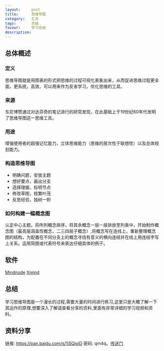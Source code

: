 ```yaml
---
layout:     post
title:      思维导图
category:   汇总
tags:       总结
favour:     学习总结
description:
---
```

## 总体概述
### 定义
思维导图就是用图表的形式把思维的过程可视化表象出来，从而促进思维过程更全面，更系统，高效。可以用来作为反省学习，优化思维的工具。

### 来源
东尼博赞通过对达芬奇的笔记进行的研究发现，在此基础上于19世纪60年代发明了思维导图这一思维工具。

### 用途
增强使用者的超强记忆能力，立体思维能力（思维的层次性于联想性）以及总体规划能力。

### 构造思维导图
* 明确问题，安放主题
* 想好要点，画出分支
* 选择理据，标明节点
* 修改草图，枝繁叶茂
* 反思经验，独树一帜

### 如何构建一幅概念图
认定中心主题，将所列概念排序，将其余概念一层一层排放至列表中，开始制作概念图（最高层涵盖性概念，二三四层子概念）,将概念写在连线上，重新整理概念图的结构，为配置在不同分支上的概念寻找有意义的横向连结并在线上用连结字写上关系，运用简图或代表符号来表达仔细具体的例子。

## 软件
[Mindnode](https://mindnode.com/)
[Xmind](http://www.xmindchina.net/)

## 总结

学习思维导图是一个漫长的过程,需要大量的时间进行练习,这里只是大概了解一下其运作的原理,想要深入了解请查看分享的资料,里面有非常详细的学习视频和资料。

## 资料分享

链接: https://pan.baidu.com/s/1i5QjoiD 密码: qm4q。[传送门](https://pan.baidu.com/s/1i5QjoiD)